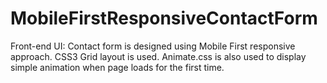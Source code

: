 # MobileFirstResponsiveContactForm
Front-end UI:  Contact form is designed using Mobile First responsive approach. CSS3 Grid layout is used. Animate.css is also used to display simple animation when page loads for the first time.
